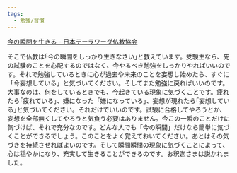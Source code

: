 ```yaml
---
tags:
  - 勉強/習慣
---
```

[今の瞬間を生きる - 日本テーラワーダ仏教協会](https://j-theravada.com/dhamma/kougi/kougi-124/)

そこで仏教は｢今の瞬間をしっかり生きなさい｣と教えています。受験生なら、先の試験のことを心配するのではなく、今やるべき勉強をしっかりやればいいのです。それで勉強しているときに心が過去や未来のことを妄想し始めたら、すぐに「今妄想している」と気づいてください。そしてまた勉強に戻ればいいのです。大事なのは、何をしているときでも、今起きている現象に気づくことです。疲れたら｢疲れている｣、嫌になった「嫌になっている」、妄想が現れたら｢妄想している｣と気づいてください。それだけでいいのです。試験に合格してやろうとか、妄想を全部無くしてやろうと気負う必要はありません。今この一瞬のことだけに気づけば、それで充分なのです。どんな人でも「今の瞬間」だけなら簡単に気づくことができるでしょう。このことをよく覚えておいてください。あとはその気づきを持続させればよいのです。そして瞬間瞬間の現象に気づくことによって、心は穏やかになり、充実して生きることができるのです。お釈迦さまは説かれました。

